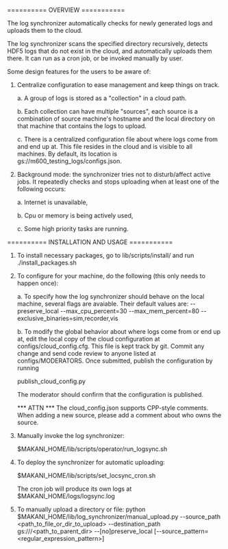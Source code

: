 ========== OVERVIEW ===========

The log synchronizer automatically checks for newly generated logs and
uploads them to the cloud.

The log synchronizer scans the specified directory recursively, detects HDF5
logs that do not exist in the cloud, and automatically uploads them there.
It can run as a cron job, or be invoked manually by user.

Some design features for the users to be aware of:

1. Centralize configuration to ease management and keep things on track.

   a. A group of logs is stored as a "collection" in a cloud path.

   b. Each collection can have multiple "sources", each source is a combination
      of source machine's hostname and the local directory on that machine that
      contains the logs to upload.

   c. There is a centralized configuration file about where logs come from and
      end up at. This file resides in the cloud and is visible to all machines.
      By default, its location is gs://m600_testing_logs/configs.json.

2. Background mode: the synchronizer tries not to disturb/affect active jobs.
   It repeatedly checks and stops uploading when at least one of the following
   occurs:

   a. Internet is unavailable,

   b. Cpu or memory is being actively used,

   c. Some high priority tasks are running.

========== INSTALLATION AND USAGE ===========

1. To install necessary packages, go to lib/scripts/install/ and run
   ./install_packages.sh

2. To configure for your machine, do the following (this only needs to happen
   once):

   a. To specify how the log synchronizer should behave on the local machine,
      several flags are avaiable. Their default values are:
      --preserve_local
      --max_cpu_percent=30
      --max_mem_percent=80
      --exclusive_binaries=sim,recorder,vis

   b. To modify the global behavior about where logs come from or end up at,
      edit the local copy of the cloud configuration at
      configs/cloud_config.cfg. This file is kept track by git. Commit any
      change and send code review to anyone listed at configs/MODERATORS.
      Once submitted, publish the configuration by running

      publish_cloud_config.py

      The moderator should confirm that the configuration is published.

      *** ATTN ***
      The cloud_config.json supports CPP-style comments.
      When adding a new source, please add a comment about who owns the source.

3. Manually invoke the log synchronizer:

   $MAKANI_HOME/lib/scripts/operator/run_logsync.sh

4. To deploy the synchronizer for automatic uploading:

   $MAKANI_HOME/lib/scripts/set_locsync_cron.sh

   The cron job will produce its own logs at $MAKANI_HOME/logs/logsync.log

5. To manually upload a directory or file:
   python $MAKANI_HOME/lib/log_synchronizer/manual_upload.py
       --source_path <path_to_file_or_dir_to_upload>
       --destination_path gs://<bucket>/<path_to_parent_dir>
       --[no]preserve_local
       [--source_pattern=<regular_expression_pattern>]

